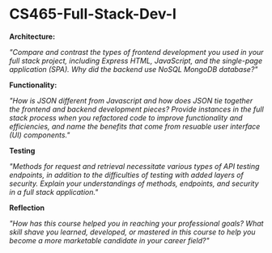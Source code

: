 # CS465-Full-Stack-Dev-I

**Architecture:**

_"Compare and contrast the types of frontend development you used in your full stack project, including Express HTML, JavaScript, and the single-page application (SPA). Why did the backend use NoSQL MongoDB database?"_


**Functionality:**

_"How is JSON different from Javascript and how does JSON tie together the frontend and backend development pieces? Provide instances in the full stack process when you refactored code to improve functionality and efficiencies, and name the benefits that come from resuable user interface (UI) components."_


**Testing**

_"Methods for request and retrieval necessitate various types of API testing endpoints, in addition to the difficulties of testing with added layers of security. Explain your understandings of methods, endpoints, and security in a full stack application."_


**Reflection**

_"How has this course helped you in reaching your professional goals? What skill shave you learned, developed, or mastered in this course to help you become a more marketable candidate in your career field?"_



